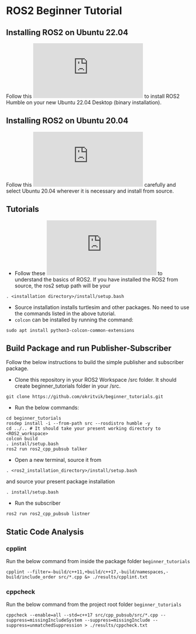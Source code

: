 # ROS2 Beginner Tutorial
## Installing ROS2 on Ubuntu 22.04
Follow this ![link](http://docs.ros.org/en/humble/Installation/Alternatives/Ubuntu-Install-Binary.html) to install ROS2 Humble on your new Ubuntu 22.04 Desktop (binary installation).
## Installing ROS2 on Ubuntu 20.04
Follow this ![link](http://docs.ros.org/en/humble/Installation/Alternatives/Ubuntu-Development-Setup.html) carefully and select Ubuntu 20.04 wherever it is necessary and install from source.
## Tutorials
- Follow these ![tutorial](http://docs.ros.org/en/humble/Tutorials.html) to understand the basics of ROS2. If you have installed the ROS2 from source, the ros2 setup path will be your 
```
. <installation directory>/install/setup.bash
```
- Source installation installs turtlesim and other packages. No need to use the commands listed in the above tutorial. 
- `colcon` can be installed by running the command:
```
sudo apt install python3-colcon-common-extensions
```
## Build Package and run Publisher-Subscriber
Follow the below instructions to build the simple publisher and subscriber package.
- Clone this repository in your ROS2 Workspace /src folder. It should create beginner_tutorials folder in your /src.
```
git clone https://github.com/okritvik/beginner_tutorials.git
```
- Run the below commands:
```
cd beginner_tutorials
rosdep install -i --from-path src --rosdistro humble -y
cd ../.. # It should take your present working directory to <ROS2_workspace>
colcon build
. install/setup.bash
ros2 run ros2_cpp_pubsub talker
```
- Open a new terminal, source it from 
```
. <ros2_installation_directory>/install/setup.bash
```
and source your present package installation
```
. install/setup.bash
```
- Run the subscriber
```
ros2 run ros2_cpp_pubsub listner
```

## Static Code Analysis
### cpplint
Run the below command from inside the package folder `beginner_tutorials`
```
cpplint --filter=-build/c++11,+build/c++17,-build/namespaces,-build/include_order src/*.cpp &> ./results/cpplint.txt
```
### cppcheck
Run the below command from the project root folder `beginner_tutorials`
```
cppcheck --enable=all --std=c++17 src/cpp_pubsub/src/*.cpp --suppress=missingIncludeSystem --suppress=missingInclude --suppress=unmatchedSuppression > ./results/cppcheck.txt
```
